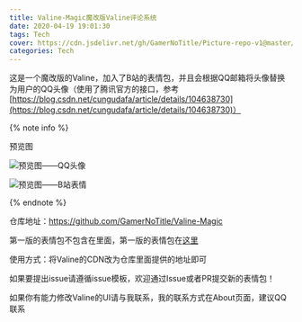 ```yaml
---
title: Valine-Magic魔改版Valine评论系统
date: 2020-04-19 19:01:30
tags: Tech
cover: https://cdn.jsdelivr.net/gh/GamerNoTitle/Picture-repo-v1@master/img/Valine-Magic/Cover.png
categories: Tech
---
```


这是一个魔改版的Valine，加入了B站的表情包，并且会根据QQ邮箱将头像替换为用户的QQ头像（使用了腾讯官方的接口，参考[https://blog.csdn.net/cungudafa/article/details/104638730](https://blog.csdn.net/cungudafa/article/details/104638730)）

{% note info %}

预览图

![预览图——QQ头像](https://cdn.jsdelivr.net/gh/GamerNoTitle/Picture-repo-v1@master/img/Valine-Magic/Result.png)

![预览图——B站表情](https://cdn.jsdelivr.net/gh/GamerNoTitle/Picture-repo-v1@master/img/Valine-Magic/Result-Stickers.png)

{% endnote %}

仓库地址：https://github.com/GamerNoTitle/Valine-Magic

第一版的表情包不包含在里面，第一版的表情包在[这里](https://github.com/GamerNoTitle/Picture-repo-v1/tree/master/img/BQB)

使用方式：将Valine的CDN改为仓库里面提供的地址即可

如果要提出issue请遵循issue模板，欢迎通过Issue或者PR提交新的表情包！

如果你有能力修改Valine的UI请与我联系，我的联系方式在About页面，建议QQ联系